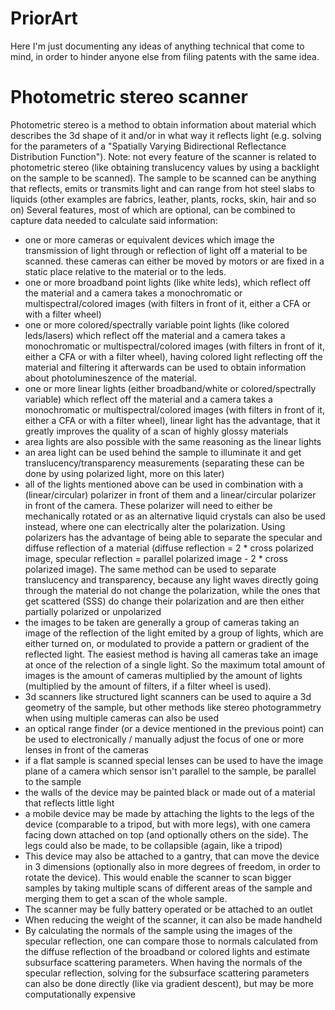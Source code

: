 # PriorArt
Here I'm just documenting any ideas of anything technical that come to mind, in order to hinder anyone else from filing patents with the same idea.

# Photometric stereo scanner
Photometric stereo is a method to obtain information about material which describes the 3d shape of it and/or in what way it reflects light (e.g. solving for the parameters of a "Spatially Varying Bidirectional Reflectance Distribution Function"). Note: not every feature of the scanner is related to photometric stereo (like obtaining translucency values by using a backlight on the sample to be scanned). The sample to be scanned can be anything that reflects, emits or transmits light and can range from hot steel slabs to liquids (other examples are fabrics, leather, plants, rocks, skin, hair and so on)
Several features, most of which are optional, can be combined to capture data needed to calculate said information:
* one or more cameras or equivalent devices which image the transmission of light through or reflection of light off a material to be scanned. these cameras can either be moved by motors or are fixed in a static place relative to the material or to the leds.
* one or more broadband point lights (like white leds), which reflect off the material and a camera takes a monochromatic or multispectral/colored images (with filters in front of it, either a CFA or with a filter wheel)
* one or more colored/spectrally variable point lights (like colored leds/lasers) which reflect off the material and a camera takes a monochromatic or multispectral/colored images (with filters in front of it, either a CFA or with a filter wheel), having colored light reflecting off the material and filtering it afterwards can be used to obtain information about photolumineszence of the material.
* one or more linear lights (either broadband/white or colored/spectrally variable) which reflect off the material and a camera takes a monochromatic or multispectral/colored images (with filters in front of it, either a CFA or with a filter wheel), linear light has the advantage, that it greatly improves the quality of a scan of highly glossy materials
* area lights are also possible with the same reasoning as the linear lights
* an area light can be used behind the sample to illuminate it and get translucency/transparency measurements (separating these can be done by using polarized light, more on this later)
* all of the lights mentioned above can be used in combination with a (linear/circular) polarizer in front of them and a linear/circular polarizer in front of the camera. These polarizer will need to either be mechanically rotated or as an alternative liquid crystals can also be used instead, where one can electrically alter the polarization. Using polarizers has the advantage of being able to separate the specular and diffuse reflection of a material (diffuse reflection = 2 * cross polarized image, specular reflection = parallel polarized image - 2 * cross polarized image). The same method can be used to separate translucency and transparency, because any light waves directly going through the material do not change the polarization, while the ones that get scattered (SSS) do change their polarization and are then either partially polarized or unpolarized
* the images to be taken are generally a group of cameras taking an image of the reflection of the light emited by a group of lights, which are either turned on, or modulated to provide a pattern or gradient of the reflected light. The easiest method is having all cameras take an image at once of the relection of a single light. So the maximum total amount of images is the amount of cameras multiplied by the amount of lights (multiplied by the amount of filters, if a filter wheel is used).
* 3d scanners like structured light scanners can be used to aquire a 3d geometry of the sample, but other methods like stereo photogrammetry when using multiple cameras can also be used
* an optical range finder (or a device mentioned in the previous point) can be used to electronically / manually adjust the focus of one or more lenses in front of the cameras
* if a flat sample is scanned special lenses can be used to have the image plane of a camera which sensor isn't parallel to the sample, be parallel to the sample
* the walls of the device may be painted black or made out of a material that reflects little light
* a mobile device may be made by attaching the lights to the legs of the device (comparable to a tripod, but with more legs), with one camera facing down attached on top (and optionally others on the side). The legs could also be made, to be collapsible (again, like a tripod)
* This device may also be attached to a gantry, that can move the device in 3 dimensions (optionally also in more degrees of freedom, in order to rotate the device). This would enable the scanner to scan bigger samples by taking multiple scans of different areas of the sample and merging them to get a scan of the whole sample.
* The scanner may be fully battery operated or be attached to an outlet
* When reducing the weight of the scanner, it can also be made handheld
* By calculating the normals of the sample using the images of the specular reflection, one can compare those to normals calculated from the diffuse reflection of the broadband or colored lights and estimate subsurface scattering parameters. When having the normals of the specular reflection, solving for the subsurface scattering parameters can also be done directly (like via gradient descent), but may be more computationally expensive
